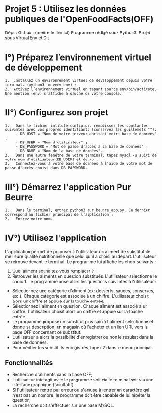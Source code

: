 # Projet 5 : Utilisez les données publiques de l'OpenFoodFacts(OFF)

Dépot Github : (mettre le lien ici)
Programme rédigé sous Python3. Projet sous Virtual Env et Git

# I°) Préparez l’environnement virtuel de développement
```
1.	Installez un environnement virtuel de développement depuis votre terminal. (python3 –m venv env) ;
2.	Activez l’environnement virtuel en tapant source env/bin/activate. Une mention (env) s’affiche à gauche de votre console.
```
# II°) Configurez son projet 
```
1.	 Dans le fichier intitulé config.py, remplissez les constantes suivantes avec vos propres identifiants (conservez les guillemets ""):
	 - DB_HOST = "Nom de votre serveur abritant votre base de données" ;
	 - DB_USER = "Nom d'utilisateur" ;
	 - DB_PASSWORD = "Mot de passe d'accès à la base de données" ;
	 - DB_NAME = "Nom de la base de données".
2. 	 Dans une autre fenêtre de votre terminal, tapez mysql -u suivi de votre nom d'utilisateur(DB_USER) et de -p ;
3.	 Connectez-vous à votre base de données à l'aide de votre mot de passe d'accès choisi dans DB_PASSWORD.
```
# III°) Démarrez l'application Pur Beurre
```
1.	 Dans le terminal, entrez python3 pur_beurre_app.py. Ce dernier correspond au fichier principal de l'application ; 
2.	 Entrez votre nom.
```
# IV°) Utilisez l'application

L'application permet de proposer à l'utilisateur un aliment de substitut de meilleure qualité nutritionnelle que celui qu'il a choisi au départ. L'utilisateur se retrouve devant le terminal. Le programme lui affiche les choix suivants : 
 1. Quel aliment souhaitez-vous remplacer ? 
 2. Retrouver les aliments en question substitués.
L'utilisateur sélectionne le choix 1. Le programme pose alors les questions suivantes à l'utilisateur : 
- Sélectionnez une catégorie d'aliment (ex: desserts, sauces, conserves, etc.). Chaque catégorie est associée à un chiffre. L'utilisateur choisit alors un chiffre et appuie sur la touche entrée. 
- Sélectionnez l'aliment en question. Chaque aliment est associé à un chiffre. L'utilisateur choisit alors un chiffre et appuie sur la touche entrée.
- Le programme propose un substitut plus sain à l'aliment sélectionné et donne sa description, un magasin où l'acheter et un lien URL vers la page OFF concernant ce substitut.
- L'utilisateur a alors la possibilité d'enregistrer ou non le résultat dans la base de données.
-  Pour vérifier les substituts enregistrés, tapez 2 dans le menu principal.

## Fonctionnalités 
- Recherche d'aliments dans la base OFF;
- L'utilisateur interagit avec le programme soit via le terminal soit via une interface graphique (facultatif);
- Si l'utilisateur rentre par erreur ou s'amuse à rentrer un caractère qui n'est pas un nombre, le programme doit être capable de lui répéter la question; 
- La recherche doit s'effectuer sur une base MySQL.
